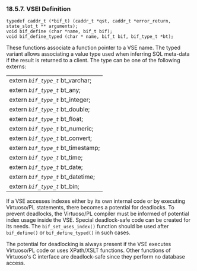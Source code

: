 <div>

<div>

<div>

<div>

### 18.5.7. VSEI Definition

</div>

</div>

</div>

``` programlisting
typedef caddr_t (*bif_t) (caddr_t *qst, caddr_t *error_return, state_slot_t ** arguments);
void bif_define (char *name, bif_t bif);
void bif_define_typed (char * name, bif_t bif, bif_type_t *bt);
```

These functions associate a function pointer to a VSE name. The typed
variant allows associating a value type used when inferring SQL
meta-data if the result is returned to a client. The type can be one of
the following externs:

|                                     |
|-------------------------------------|
| extern *`bif_type_t`* bt_varchar;   |
| extern *`bif_type_t`* bt_any;       |
| extern *`bif_type_t`* bt_integer;   |
| extern *`bif_type_t`* bt_double;    |
| extern *`bif_type_t`* bt_float;     |
| extern *`bif_type_t`* bt_numeric;   |
| extern *`bif_type_t`* bt_convert;   |
| extern *`bif_type_t`* bt_timestamp; |
| extern *`bif_type_t`* bt_time;      |
| extern *`bif_type_t`* bt_date;      |
| extern *`bif_type_t`* bt_datetime;  |
| extern *`bif_type_t`* bt_bin;       |

If a VSE accesses indexes either by its own internal code or by
executing Virtuoso/PL statements, there becomes a potential for
deadlocks. To prevent deadlocks, the Virtuoso/PL compiler must be
informed of potential index usage inside the VSE. Special deadlock-safe
code can be created for its needs. The `bif_set_uses_index()` function
should be used after `bif_define()` or `bif_define_typed()` in such
cases.

The potential for deadlocking is always present if the VSE executes
Virtuoso/PL code or uses XPath/XSLT functions. Other functions of
Virtuoso's C interface are deadlock-safe since they perform no database
access.

</div>
